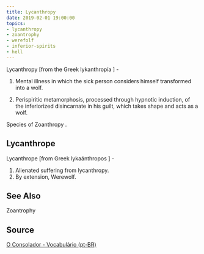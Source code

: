 ```yaml
---
title: Lycanthropy
date: 2019-02-01 19:00:00
topics:
- lycanthropy
- zoantrophy
- werefolf
- inferior-spirits
- hell
---
```


Lycanthropy [from the Greek lykanthropía ] - 

1. Mental illness in which the sick person considers himself transformed into a
   wolf. 

2. Perispiritic metamorphosis, processed through hypnotic induction, of the
   inferiorized disincarnate in his guilt, which takes shape and acts as a
   wolf. 

Species of Zoanthropy .

## Lycanthrope
Lycanthrope [from Greek lykaánthropos ] - 

1. Alienated suffering from lycanthropy.   
2. By extension, Werewolf.

## See Also
Zoantrophy

## Source
[O Consolador - Vocabulário (pt-BR)](http://www.oconsolador.com.br/linkfixo/vocabulario/principal.html)


